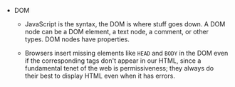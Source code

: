 * DOM

  * JavaScript is the syntax, the DOM is where stuff goes down. A DOM node can be a DOM element, a text node, a comment, or other types. DOM nodes have properties.

  * Browsers insert missing elements like `HEAD` and `BODY` in the DOM even if the corresponding tags don't appear in our HTML, since a fundamental tenet of the web is permissiveness; they always do their best to display HTML even when it has errors.
